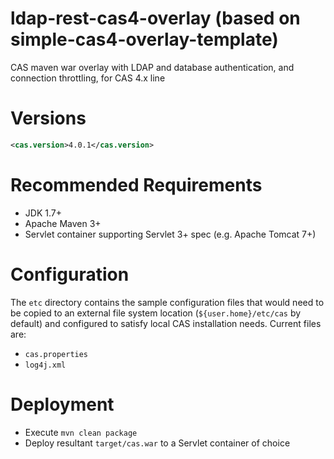 ldap-rest-cas4-overlay (based on simple-cas4-overlay-template)
==============================================================

CAS maven war overlay with LDAP and database authentication, and connection throttling, for CAS 4.x line

# Versions
```xml
<cas.version>4.0.1</cas.version>
```

# Recommended Requirements
* JDK 1.7+
* Apache Maven 3+
* Servlet container supporting Servlet 3+ spec (e.g. Apache Tomcat 7+)

# Configuration
The `etc` directory contains the sample configuration files that would need to be copied to an external file system location (`${user.home}/etc/cas` by default)
and configured to satisfy local CAS installation needs. Current files are:

* `cas.properties`
* `log4j.xml`

# Deployment

* Execute `mvn clean package`
* Deploy resultant `target/cas.war` to a Servlet container of choice
